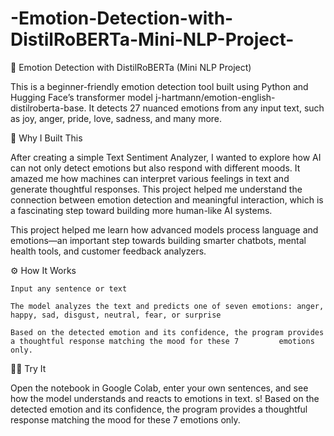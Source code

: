 # -Emotion-Detection-with-DistilRoBERTa-Mini-NLP-Project-
🧠 Emotion Detection with DistilRoBERTa (Mini NLP Project)

This is a beginner-friendly emotion detection tool built using Python and Hugging Face’s transformer model j-hartmann/emotion-english-distilroberta-base. It detects 27 nuanced emotions from any input text, such as joy, anger, pride, love, sadness, and many more.

🌟 Why I Built This

After creating a simple Text Sentiment Analyzer, I wanted to explore how AI can not only detect emotions but also respond with different moods. It amazed me how machines can interpret various feelings in text and generate thoughtful responses. This project helped me understand the connection between emotion detection and meaningful interaction, which is a fascinating step toward building more human-like AI systems.

This project helped me learn how advanced models process language and emotions—an important step towards building smarter chatbots, mental health tools, and customer feedback analyzers.

⚙️ How It Works

    Input any sentence or text

    The model analyzes the text and predicts one of seven emotions: anger, happy, sad, disgust, neutral, fear, or surprise

    Based on the detected emotion and its confidence, the program provides a thoughtful response matching the mood for these 7         emotions only.
   

👨‍💻 Try It

Open the notebook in Google Colab, enter your own sentences, and see how the model understands and reacts to emotions in text. s!
Based on the detected emotion and its confidence, the program provides a thoughtful response matching the mood for these 7        emotions only.
   
